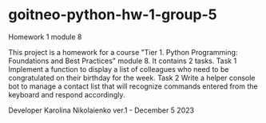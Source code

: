 # goitneo-python-hw-1-group-5
Homework 1 module 8

This project is a homework for a course "Tier 1. Python Programming: Foundations and Best Practices" module 8.
It contains 2 tasks.
Task 1
Implement a function to display a list of colleagues who need to be congratulated on their birthday for the week.
Task 2
Write a helper console bot to manage a contact list that will recognize commands entered from the keyboard and respond accordingly.

Developer Karolina Nikolaienko
ver.1 - December 5 2023
